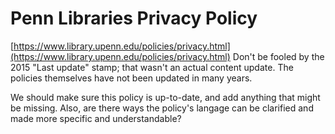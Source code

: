 # Penn Libraries Privacy Policy

[https://www.library.upenn.edu/policies/privacy.html](https://www.library.upenn.edu/policies/privacy.html)
Don't be fooled by the 2015 "Last update" stamp; that wasn't an actual content update. The policies themselves have not been updated in many years.

We should make sure this policy is up-to-date, and add anything that might be missing.
Also, are there ways the policy's langage can be clarified and made more specific and understandable?